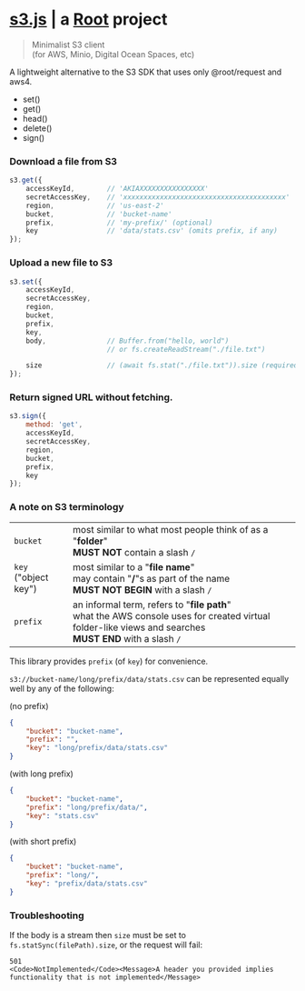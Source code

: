 # [s3.js](https://git.rootprojects.org/root/s3.js) | a [Root](https://rootprojects.org) project

> Minimalist S3 client \
> (for AWS, Minio, Digital Ocean Spaces, etc)

A lightweight alternative to the S3 SDK that uses only @root/request and aws4.

-   set()
-   get()
-   head()
-   delete()
-   sign()

### Download a file from S3

```js
s3.get({
    accessKeyId,        // 'AKIAXXXXXXXXXXXXXXXX'
    secretAccessKey,    // 'xxxxxxxxxxxxxxxxxxxxxxxxxxxxxxxxxxxxxxxx'
    region,             // 'us-east-2'
    bucket,             // 'bucket-name'
    prefix,             // 'my-prefix/' (optional)
    key                 // 'data/stats.csv' (omits prefix, if any)
});
```

### Upload a new file to S3

```js
s3.set({
    accessKeyId,
    secretAccessKey,
    region,
    bucket,
    prefix,
    key,
    body,               // Buffer.from("hello, world")
                        // or fs.createReadStream("./file.txt")

    size                // (await fs.stat("./file.txt")).size (required for streams)
});
```

### Return signed URL without fetching.

```js
s3.sign({
    method: 'get',
    accessKeyId,
    secretAccessKey,
    region,
    bucket,
    prefix,
    key
});
```

### A note on S3 terminology

|                         |                                                                                                                                                              |
| ----------------------- | ------------------------------------------------------------------------------------------------------------------------------------------------------------ |
| `bucket`                | most similar to what most people think of as a "**folder**"<br>**MUST NOT** contain a slash `/`                                                              |
| `key`<br>("object key") | most similar to a "**file name**"<br>may contain "**/**"s as part of the name<br>**MUST NOT BEGIN** with a slash `/`                                         |
| `prefix`                | an informal term, refers to "**file path**"<br>what the AWS console uses for created virtual folder-like views and searches<br>**MUST END** with a slash `/` |

This library provides `prefix` (of `key`) for convenience.

`s3://bucket-name/long/prefix/data/stats.csv` can be represented equally well by any of the following:

(no prefix)

```json
{
    "bucket": "bucket-name",
    "prefix": "",
    "key": "long/prefix/data/stats.csv"
}
```

(with long prefix)

```json
{
    "bucket": "bucket-name",
    "prefix": "long/prefix/data/",
    "key": "stats.csv"
}
```

(with short prefix)

```json
{
    "bucket": "bucket-name",
    "prefix": "long/",
    "key": "prefix/data/stats.csv"
}
```

### Troubleshooting

If the body is a stream then `size` must be set to `fs.statSync(filePath).size`, or the request will fail:

```
501
<Code>NotImplemented</Code><Message>A header you provided implies functionality that is not implemented</Message>
```
